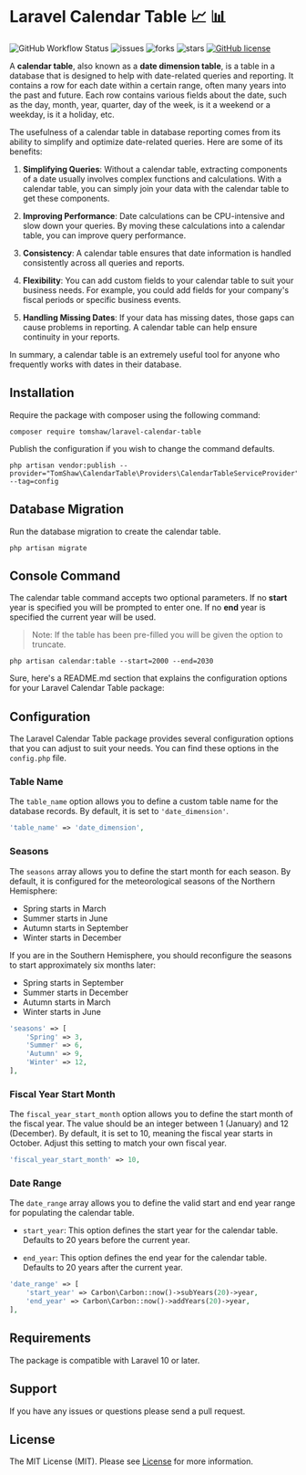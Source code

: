 # Laravel Calendar Table 📈 📊

![GitHub Workflow Status](https://img.shields.io/github/actions/workflow/status/tomshaw/laravel-calendar-table/run-tests.yml?branch=master&style=flat-square&label=tests)
![issues](https://img.shields.io/github/issues/tomshaw/laravel-calendar-table?style=flat&logo=appveyor)
![forks](https://img.shields.io/github/forks/tomshaw/laravel-calendar-table?style=flat&logo=appveyor)
![stars](https://img.shields.io/github/stars/tomshaw/laravel-calendar-table?style=flat&logo=appveyor)
[![GitHub license](https://img.shields.io/github/license/tomshaw/laravel-calendar-table)](https://github.com/tomshaw/laravel-calendar-table/blob/master/LICENSE)

A **calendar table**, also known as a **date dimension table**, is a table in a database that is designed to help with date-related queries and reporting. It contains a row for each date within a certain range, often many years into the past and future. Each row contains various fields about the date, such as the day, month, year, quarter, day of the week, is it a weekend or a weekday, is it a holiday, etc.

The usefulness of a calendar table in database reporting comes from its ability to simplify and optimize date-related queries. Here are some of its benefits:

1. **Simplifying Queries**: Without a calendar table, extracting components of a date usually involves complex functions and calculations. With a calendar table, you can simply join your data with the calendar table to get these components.

2. **Improving Performance**: Date calculations can be CPU-intensive and slow down your queries. By moving these calculations into a calendar table, you can improve query performance.

3. **Consistency**: A calendar table ensures that date information is handled consistently across all queries and reports.

4. **Flexibility**: You can add custom fields to your calendar table to suit your business needs. For example, you could add fields for your company's fiscal periods or specific business events.

5. **Handling Missing Dates**: If your data has missing dates, those gaps can cause problems in reporting. A calendar table can help ensure continuity in your reports.

In summary, a calendar table is an extremely useful tool for anyone who frequently works with dates in their database.

## Installation
Require the package with composer using the following command:

```
composer require tomshaw/laravel-calendar-table
```

Publish the configuration if you wish to change the command defaults.

```
php artisan vendor:publish --provider="TomShaw\CalendarTable\Providers\CalendarTableServiceProvider" --tag=config
```

## Database Migration

Run the database migration to create the calendar table.

```
php artisan migrate
```

## Console Command

The calendar table command accepts two optional parameters. If no **start** year is specified you will be prompted to enter one. If no **end** year is specified the current year will be used. 

> Note: If the table has been pre-filled you will be given the option to truncate.

```
php artisan calendar:table --start=2000 --end=2030
```

Sure, here's a README.md section that explains the configuration options for your Laravel Calendar Table package:

## Configuration

The Laravel Calendar Table package provides several configuration options that you can adjust to suit your needs. You can find these options in the `config.php` file.

### Table Name

The `table_name` option allows you to define a custom table name for the database records. By default, it is set to `'date_dimension'`.

```php
'table_name' => 'date_dimension',
```

### Seasons

The `seasons` array allows you to define the start month for each season. By default, it is configured for the meteorological seasons of the Northern Hemisphere:

- Spring starts in March
- Summer starts in June
- Autumn starts in September
- Winter starts in December

If you are in the Southern Hemisphere, you should reconfigure the seasons to start approximately six months later:

- Spring starts in September
- Summer starts in December
- Autumn starts in March
- Winter starts in June

```php
'seasons' => [
    'Spring' => 3,
    'Summer' => 6,
    'Autumn' => 9,
    'Winter' => 12,
],
```

### Fiscal Year Start Month

The `fiscal_year_start_month` option allows you to define the start month of the fiscal year. The value should be an integer between 1 (January) and 12 (December). By default, it is set to 10, meaning the fiscal year starts in October. Adjust this setting to match your own fiscal year.

```php
'fiscal_year_start_month' => 10,
```

### Date Range

The `date_range` array allows you to define the valid start and end year range for populating the calendar table. 

- `start_year`: This option defines the start year for the calendar table. Defaults to 20 years before the current year. 

- `end_year`: This option defines the end year for the calendar table. Defaults to 20 years after the current year.

```php
'date_range' => [
    'start_year' => Carbon\Carbon::now()->subYears(20)->year,
    'end_year' => Carbon\Carbon::now()->addYears(20)->year,
],
```

## Requirements

The package is compatible with Laravel 10 or later.

## Support

If you have any issues or questions please send a pull request.

## License

The MIT License (MIT). Please see [License](LICENSE) for more information.